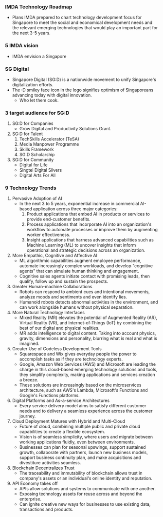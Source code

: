 ### IMDA Technology Roadmap
- Plans IMDA prepared to chart technology development focus for Singapore to meet the social and economical development needs and the relevant emerging technologies that would play an important part for the next 3-5 years.

### 5 IMDA vision
- IMDA envision a Singapore 

### SG Digital
- Singapore Digital (SG:D) is a nationwide movement to unify Singapore's digitalization efforts.
- The :D smiley face icon in the logo signifies optimism of Singaporeans advancing today with digital innovation.
	- Who let them cook.

### 3 target audience for SG:D
1. SG:D for Companies
	- Grow Digital and Productivity Solutions Grant.
2. SG:D for Talent
	1. TechSkills Accelerator (TeSA)
	2. Media Manpower Programme
	3. Skills Framework
	4. SG:D Scholarship
3. SG:D for Community
	- Digital for Life
	- Singtel Digital Silvers
	- Digital Arts For All

### 9 Technology Trends
1. Pervasive Adoption of AI
	- In the next 3 to 5 years, exponential increase in commercial AI-based application across three major categories:
		1. Product applications that embed AI in products or services to provide end-customer benefits.
		2. Process applications that incorporate AI into an organization's workflow to automate processes or improve them by augmenting worker effectiveness.
		3. Insight applications that harness advanced capabilities such as Machine Learning (ML) to uncover insights that inform operational and strategic decisions across an organization.
2. More Empathic, Cognitive and Affective AI
	-  ML algorithmic capabilities augment employee performance, automate increasingly complex workloads, and develop "cognitive agents" that can simulate human thinking and engagement.
	- Cognitive sales agents initiate contact with promising leads, then qualify, follow up and sustain the prospects.
3. Greater Human-machine Collaborations
	- Robots can respond to ambient cues and intentional movements, analyze moods and sentiments and even identify lies.
	- Humanoid robots detects abnormal activities in the environment, and can work alongside humans without physical separation.
4. More Natural Technology Interfaces
	- Mixed Reality (MR) elevates the potential of Augmented Reality (AR), Virtual Reality (VR), and Internet-of-Things (IoT) by combining the best of our digital and physical realities.
	- MR adds intelligence to digital content. Taking into account physics, gravity, dimensions and personality, blurring what is real and what is imagined.
5. Greater Use of Codeless Development Tools
	- Squarespace and Wix gives everyday people the power to accomplish tasks as if they are technology experts.
	- Google, Amazon Web Services (AWS) and Microsoft are leading the charge in this cloud-based emerging technology solutions and tools, they simplify complexity, making applications and services creation a breeze.
	- These solutions are increasingly based on the microservices architecture, such as AWS's Lambda, Microsoft's Functions and Google's Functions platforms.
6. Digital Platforms and As-a-service Architectures
	- Every service delivery model aims to satisfy different customer needs and to delivery a seamless experience across the customer journey.
7. Cloud Deployment Matures with Hybrid and Multi-Cloud
	- Future of cloud, combining multiple public and private cloud capabilities to create a flexible ecosystem.
	- Vision is of seamless simplicity, where users and migrate between working applications fluidly, even between environments.
	- Businesses can plan for seasonal upswings, support sustained growth, collaborate with partners, launch new business models, support business continuity plan, and make acquisitions and divestiture activities seamless.
8. Blockchain Decentralizes Trust 
	- The traceability and immutability of blockchain allows trust in company's assets or an individual's online identity and reputation.
9. API Economy takes off
	 - APIs allow solutions and systems to communicate with one another.
	 - Exposing technology assets for reuse across and beyond the enterprise.
	 - Can ignite creative new ways for businesses to use existing data, transactions and products.



